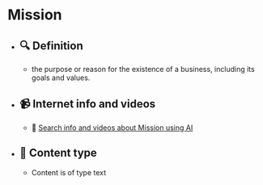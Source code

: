 # Mission
- ## 🔍 Definition
  - the purpose or reason for the existence of a business, including its goals and values.
- ## 📹 Internet info and videos
  - 🤖 [Search info and videos about Mission using AI](https://www.perplexity.ai/search?q=videos+about+Mission:+the+purpose+or+reason+for+the+existence+of+a+business,+including+its+goals+and+values.
)
- ## 📰 Content type 
  - Content is of type text
